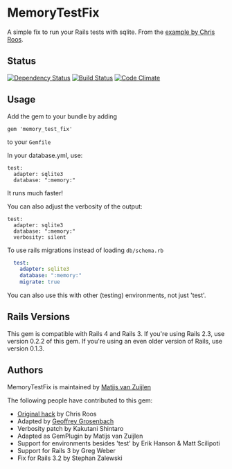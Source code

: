 # MemoryTestFix

A simple fix to run your Rails tests with sqlite. From the
[example by Chris Roos](http://blog.seagul.co.uk/articles/2006/02/08/in-memory-sqlite-database-for-rails-testing).

## Status

[![Dependency Status](https://gemnasium.com/mvz/memory_test_fix.png)](https://gemnasium.com/mvz/memory_test_fix)
[![Build Status](https://travis-ci.org/mvz/memory_test_fix.png?branch=master)](https://travis-ci.org/mvz/memory_test_fix)
[![Code Climate](https://codeclimate.com/github/mvz/memory_test_fix.png)](https://codeclimate.com/github/mvz/memory_test_fix)

## Usage

Add the gem to your bundle by adding

    gem 'memory_test_fix'

to your `Gemfile`


In your database.yml, use:

    test:
      adapter: sqlite3
      database: ":memory:"

It runs much faster!

You can also adjust the verbosity of the output:

    test:
      adapter: sqlite3
      database: ":memory:"
      verbosity: silent

To use rails migrations instead of loading `db/schema.rb`

```yaml
  test:
    adapter: sqlite3
    database: ":memory:"
    migrate: true
```

You can also use this with other (testing) environments, not just 'test'.

## Rails Versions

This gem is compatible with Rails 4 and Rails 3. If you're using Rails 2.3, use
version 0.2.2 of this gem. If you're using an even older version of Rails, use
version 0.1.3.

## Authors

MemoryTestFix is maintained by [Matijs van Zuijlen](http://www.matijs.net/)

The following people have contributed to this gem:

* [Original hack](http://chrisroos.co.uk/blog/2006-02-08-in-memory-sqlite-database-for-rails-testing) by Chris Roos
* Adapted by [Geoffrey Grosenbach](http://nubyonrails.com)
* Verbosity patch by Kakutani Shintaro
* Adapted as GemPlugin by Matijs van Zuijlen
* Support for environments besides 'test' by Erik Hanson & Matt Scilipoti
* Support for Rails 3 by Greg Weber
* Fix for Rails 3.2 by Stephan Zalewski
